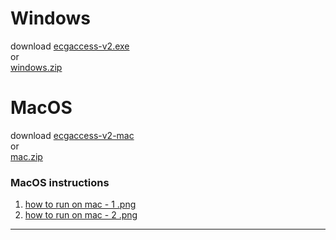 # Windows
download 
[ecgaccess-v2.exe](https://github.com/mmayadag/open-browser/raw/master/windows/ecgaccess-v2.exe)
<br/>
or 
<br/>
[windows.zip](https://github.com/mmayadag/open-browser/raw/master/windows.zip)


# MacOS
download 
    [ecgaccess-v2-mac](https://github.com/mmayadag/open-browser/raw/master/mac/ecgaccess-v2-mac)
<br>
or
<br>
[mac.zip](https://github.com/mmayadag/open-browser/raw/master/mac.zip)
    
### MacOS instructions
1.
    [how to run on mac - 1 .png](https://github.com/mmayadag/open-browser/blob/master/mac/how%20to%20allow%20on%20mac/how%20to%20run%20on%20mac%20-%201%20.png)
2.
    [how to run on mac - 2 .png](https://github.com/mmayadag/open-browser/blob/master/mac/how%20to%20allow%20on%20mac/how%20to%20run%20on%20mac%20-%202.png)
----